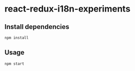 # react-redux-i18n-experiments #

## Install dependencies

~~~
npm install
~~~

## Usage

~~~
npm start
~~~